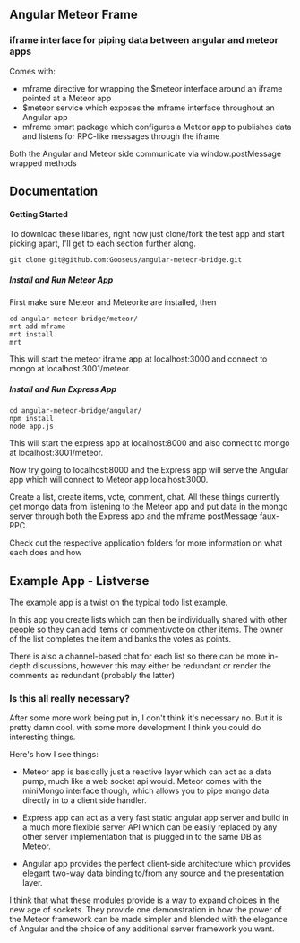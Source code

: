 ## Angular Meteor Frame
### iframe interface for piping data between angular and meteor apps

Comes with:
* mframe directive for wrapping the $meteor interface around an iframe pointed at a Meteor app
* $meteor service which exposes the mframe interface throughout an Angular app
* mframe smart package which configures a Meteor app to publishes data and listens for RPC-like messages through the iframe

Both the Angular and Meteor side communicate via window.postMessage wrapped methods

## Documentation

#### Getting Started

To download these libaries, right now just clone/fork the test app and start picking apart, I'll get to each section further along.

```
git clone git@github.com:Gooseus/angular-meteor-bridge.git
```

##### Install and Run Meteor App
First make sure Meteor and Meteorite are installed, then

```
cd angular-meteor-bridge/meteor/
mrt add mframe
mrt install
mrt
```

This will start the meteor iframe app at localhost:3000 and connect to mongo at localhost:3001/meteor.

##### Install and Run Express App

```
cd angular-meteor-bridge/angular/
npm install
node app.js
```

This will start the express app at localhost:8000 and also connect to mongo at localhost:3001/meteor.

Now try going to localhost:8000 and the Express app will serve the Angular app which will connect to Meteor app localhost:3000.

Create a list, create items, vote, comment, chat.  All these things currently get mongo data from listening to the Meteor app and put data in the mongo server through both the Express app and the mframe postMessage faux-RPC.

Check out the respective application folders for more information on what each does and how

## Example App - Listverse
The example app is a twist on the typical todo list example.

In this app you create lists which can then be individually shared with other people so they can add items or comment/vote on other items.  The owner of the list completes the item and banks the votes as points.

There is also a channel-based chat for each list so there can be more in-depth discussions, however this may either be redundant or render the comments as redundant (probably the latter)

### Is this all really necessary?

After some more work being put in, I don't think it's necessary no.  But it is pretty damn cool, with some more development I think you could do interesting things.

Here's how I see things:

* Meteor app is basically just a reactive layer which can act as a data pump, much like a web socket api would.  Meteor comes with the miniMongo interface though, which allows you to pipe mongo data directly in to a client side handler.

* Express app can act as a very fast static angular app server and build in a much more flexible server API which can be easily replaced by any other server implementation that is plugged in to the same DB as Meteor.

* Angular app provides the perfect client-side architecture which provides elegant two-way data binding to/from any source and the presentation layer.

I think that what these modules provide is a way to expand choices in the new age of sockets.  They provide one demonstration in how the power of the Meteor framework can be made simpler and blended with the elegance of Angular and the choice of any additional server framework you want.

